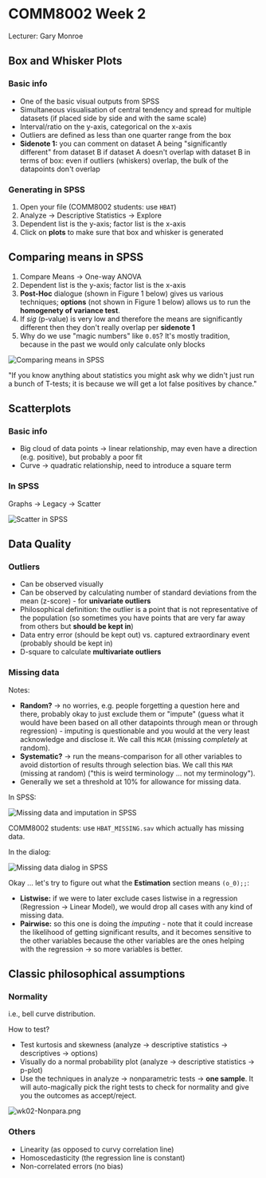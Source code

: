 # COMM8002 Week 2

Lecturer: Gary Monroe

## Box and Whisker Plots

### Basic info

- One of the basic visual outputs from SPSS
- Simultaneous visualisation of central tendency and spread for multiple datasets (if placed side by side and with the same scale)
- Interval/ratio on the y-axis, categorical on the x-axis
- Outliers are defined as less than one quarter range from the box
- **Sidenote 1:** you can comment on dataset A being "significantly different" from dataset B if dataset A doesn't overlap with dataset B in terms of box: even if outliers (whiskers) overlap, the bulk of the datapoints don't overlap

### Generating in SPSS

1. Open your file (COMM8002 students: use  `HBAT`)
2. Analyze &rarr; Descriptive Statistics &rarr; Explore
3. Dependent list is the y-axis; factor list is the x-axis
4. Click on **plots** to make sure that box and whisker is generated

## Comparing means in SPSS

1. Compare Means &rarr; One-way ANOVA
2. Dependent list is the y-axis; factor list is the x-axis
3. **Post-Hoc** dialogue (shown in Figure 1 below) gives us various techniques; **options** (not shown in Figure 1 below) allows us to run the **homogenety of variance test**.
4. If _sig_ (p-value) is very low and therefore the means are significantly different then they don't really overlap per **sidenote 1**
5. Why do we use "magic numbers" like `0.05`? It's mostly tradition, because in the past we would only calculate only blocks

![Comparing means in SPSS](wk02-CompareMeans.gif)

"If you know anything about statistics you might ask why we didn't just run a bunch of T-tests; it is because we will get a lot false positives by chance."

## Scatterplots

### Basic info

- Big cloud of data points &rarr; linear relationship, may even have a direction (e.g. positive), but probably a poor fit
- Curve &rarr; quadratic relationship, need to introduce a square term

### In SPSS

Graphs &rarr; Legacy &rarr; Scatter

![Scatter in SPSS](wk02-Scatter.gif)

## Data Quality

### Outliers

- Can be observed visually
- Can be observed by calculating number of standard deviations from the mean (z-score) - for **univariate outliers**
- Philosophical definition: the outlier is a point that is not representative of the population (so sometimes you have points that are very far away from others but **should be kept in**)
- Data entry error (should be kept out) vs. captured extraordinary event (probably should be kept in)
- D-square to calculate **multivariate outliers**

### Missing data

Notes:

- **Random?** &rarr; no worries, e.g. people forgetting a question here and there, probably okay to just exclude them or "impute" (guess what it would have been based on all other datapoints through mean or through regression) - imputing is questionable and you would at the very least acknowledge and disclose it. We call this `MCAR` (missing *completely* at random).
- **Systematic?** &rarr; run the means-comparison for all other variables to avoid distortion of results through selection bias. We call this `MAR` (missing at random) ("this is weird terminology ... not my terminology").
- Generally we set a threshold at 10% for allowance for missing data.

In SPSS:

![Missing data and imputation in SPSS](wk02-MissingVals.png)

COMM8002 students: use `HBAT_MISSING.sav` which actually has missing data.

In the dialog:

![Missing data dialog in SPSS](wk02-MissingValsDialog.png)

Okay ... let's try to figure out what the **Estimation** section means `(o_0);;`:

- **Listwise:** if we were to later exclude cases listwise in a regression (Regression &rarr; Linear Model), we would drop all cases with any kind of missing data.
- **Pairwise:** so this one is doing the *imputing* - note that it could increase the likelihood of getting significant results, and it becomes sensitive to the other variables because the other variables are the ones helping with the regression &rarr; so more variables is better.

## Classic philosophical assumptions

### Normality

i.e., bell curve distribution.

How to test?

- Test kurtosis and skewness (analyze &rarr; descriptive statistics &rarr; descriptives &rarr; options)
- Visually do a normal probability plot (analyze &rarr; descriptive statistics &rarr; p-plot)
- Use the techniques in analyze &rarr; nonparametric tests &rarr; **one sample**. It will auto-magically pick the right tests to check for normality and give you the outcomes as accept/reject.

![wk02-Nonpara.png](wk02-Nonpara.png)

### Others 

- Linearity (as opposed to curvy correlation line)
- Homoscedasticity (the regression line is constant)
- Non-correlated errors (no bias)